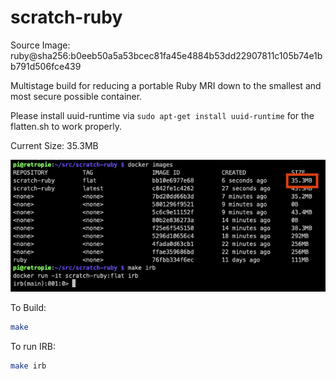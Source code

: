 # scratch-ruby

Source Image: ruby@sha256:b0eeb50a5a53bcec81fa45e4884b53dd22907811c105b74e1bb791d506fce439

Multistage build for reducing a portable Ruby MRI down to the smallest and most secure possible container.

Please install uuid-runtime via ```sudo apt-get install uuid-runtime``` for the flatten.sh to work properly.


Current Size: 35.3MB

![Images Sizes](img/image-sizes.png "Images Sizes")

To Build:

``` sh
make
```

To run IRB:

``` sh
make irb
```